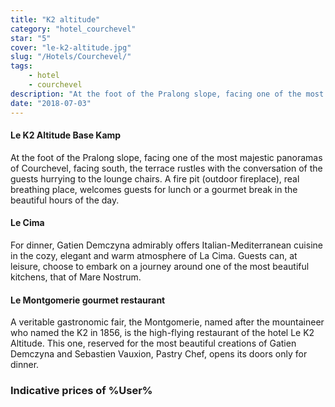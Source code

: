 ```yaml
---
title: "K2 altitude"
category: "hotel_courchevel"
star: "5"
cover: "le-k2-altitude.jpg"
slug: "/Hotels/Courchevel/"
tags:
    - hotel
    - courchevel
description: "At the foot of the Pralong slope, facing one of the most majestic panoramas of Courchevel, facing south, the terrace rustles with the conversation of the guests lounging on the lounge chairs. A fire pit (outdoor fireplace), real breathing place, welcomes guests for lunch or a gourmet break in the beautiful hours of the day. "
date: "2018-07-03"
--- 
```

 
<!-- # Description of %User%: -->

#### Le K2 Altitude Base Kamp
At the foot of the Pralong slope, facing one of the most majestic panoramas of Courchevel, facing south, the terrace rustles with the conversation of the guests hurrying to the lounge chairs. A fire pit (outdoor fireplace), real breathing place, welcomes guests for lunch or a gourmet break in the beautiful hours of the day.

#### Le Cima
For dinner, Gatien Demczyna admirably offers Italian-Mediterranean cuisine in the cozy, elegant and warm atmosphere of La Cima. Guests can, at leisure, choose to embark on a journey around one of the most beautiful kitchens, that of Mare Nostrum.

#### Le Montgomerie gourmet restaurant
A veritable gastronomic fair, the Montgomerie, named after the mountaineer who named the K2 in 1856, is the high-flying restaurant of the hotel Le K2 Altitude. This one, reserved for the most beautiful creations of Gatien Demczyna and Sebastien Vauxion, Pastry Chef, opens its doors only for dinner.

### Indicative prices of %User%
